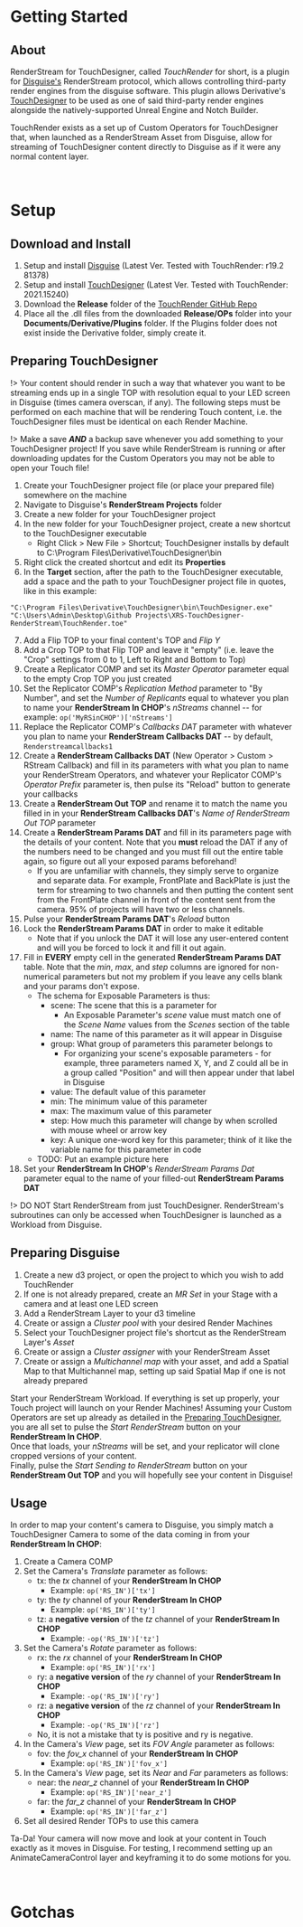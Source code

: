 # Getting Started
## About
RenderStream for TouchDesigner, called *TouchRender* for short, is a plugin for [Disguise's](http://disguise.one) RenderStream protocol, which allows controlling third-party render engines from the disguise software. This plugin allows Derivative's [TouchDesigner](http://derivative.ca) to be used as one of said third-party render engines alongside the natively-supported Unreal Engine and Notch Builder.

TouchRender exists as a set up of Custom Operators for TouchDesigner that, when launched as a RenderStream Asset from Disguise, allow for streaming of TouchDesigner content directly to Disguise as if it were any normal content layer.

<p>&nbsp;</p>

# Setup
## Download and Install
1. Setup and install [Disguise](https://download.disguise.one/) (Latest Ver. Tested with TouchRender: r19.2 81378)
2. Setup and install [TouchDesigner](https://derivative.ca/download) (Latest Ver. Tested with TouchRender: 2021.15240)
3. Download the **Release** folder of the [TouchRender GitHub Repo](https://github.com/XR-Studios/XRS-TouchDesigner-RenderStream)
5. Place all the .dll files from the downloaded **Release/OPs** folder into your **Documents/Derivative/Plugins** folder. If the Plugins folder does not exist inside the Derivative folder, simply create it.

## Preparing TouchDesigner
!> Your content should render in such a way that whatever you want to be streaming ends up in a single TOP with resolution equal to your LED screen in Disguise (times camera overscan, if any). The following steps must be performed on each machine that will be rendering Touch content, i.e. the TouchDesigner files must be identical on each Render Machine.

!> Make a save ***AND*** a backup save whenever you add something to your TouchDesigner project! If you save while RenderStream is running or after downloading updates for the Custom Operators you may not be able to open your Touch file!

1. Create your TouchDesigner project file (or place your prepared file) somewhere on the machine
2. Navigate to Disguise's **RenderStream Projects** folder
3. Create a new folder for your TouchDesigner project
4. In the new folder for your TouchDesigner project, create a new shortcut to the TouchDesigner executable
    - Right Click > New File > Shortcut; TouchDesigner installs by default to C:\Program Files\Derivative\TouchDesigner\bin
5. Right click the created shortcut and edit its **Properties**
6. In the **Target** section, after the path to the TouchDesigner executable, add a space and the path to your TouchDesigner project file in quotes, like in this example:


```Target
"C:\Program Files\Derivative\TouchDesigner\bin\TouchDesigner.exe" "C:\Users\Admin\Desktop\Github Projects\XRS-TouchDesigner-RenderStream\TouchRender.toe"
```

7. Add a Flip TOP to your final content's TOP and *Flip Y*
8. Add a Crop TOP to that Flip TOP and leave it "empty" (i.e. leave the "Crop" settings from 0 to 1, Left to Right and Bottom to Top)
9. Create a Replicator COMP and set its *Master Operator* parameter equal to the empty Crop TOP you just created
10. Set the Replicator COMP's *Replication Method* parameter to "By Number", and set the *Number of Replicants* equal to whatever you plan to name your **RenderStream In CHOP**'s *nStreams* channel -- for example:  `op('MyRSinCHOP')['nStreams']`
11. Replace the Replicator COMP's *Callbacks DAT* parameter with whatever you plan to name your **RenderStream Callbacks DAT** -- by default, `Renderstreamcallbacks1`
12. Create a **RenderStream Callbacks DAT** (New Operator > Custom > RStream Callback) and fill in its parameters with what you plan to name your RenderStream Operators, and whatever your Replicator COMP's *Operator Prefix* parameter is, then pulse its "Reload" button to generate your callbacks
13. Create a **RenderStream Out TOP** and rename it to match the name you filled in in your **RenderStream Callbacks DAT**'s *Name of RenderStream Out TOP* parameter
14. Create a **RenderStream Params DAT** and fill in its parameters page with the details of your content. Note that you **must** reload the DAT if any of the numbers need to be changed and you must fill out the entire table again, so figure out all your exposed params beforehand! 
    - If you are unfamiliar with channels, they simply serve to organize and separate data. For example, FrontPlate and BackPlate is just the term for streaming to two channels and then putting the content sent from the FrontPlate channel in front of the content sent from the camera. 95% of projects will have two or less channels.
15. Pulse your **RenderStream Params DAT**'s *Reload* button
16. Lock the **RenderStream Params DAT** in order to make it editable
    - Note that if you unlock the DAT it will lose any user-entered content and will you be forced to lock it and fill it out again.
17. Fill in **EVERY** empty cell in the generated **RenderStream Params DAT** table. Note that the *min*, *max*, and *step* columns are ignored for non-numerical parameters but not my problem if you leave any cells blank and your params don't expose.
    - The schema for Exposable Parameters is thus:
        - scene: The scene that this is a parameter for
            - An Exposable Parameter's *scene* value must match one of the *Scene Name* values from the *Scenes* section of the table
        - name: The name of this parameter as it will appear in Disguise
        - group: What group of parameters this parameter belongs to
            - For organizing your scene's exposable parameters - for example, three parameters named X, Y, and Z could all be in a group called "Position" and will then appear under that label in Disguise
        - value: The default value of this parameter
        - min: The minimum value of this parameter
        - max: The maximum value of this parameter
        - step: How much this parameter will change by when scrolled with mouse wheel or arrow key
        - key: A unique one-word key for this parameter; think of it like the variable name for this parameter in code
    - TODO: Put an example picture here
18. Set your **RenderStream In CHOP**'s *RenderStream Params Dat* parameter equal to the name of your filled-out **RenderStream Params DAT**

!> DO NOT Start RenderStream from just TouchDesigner. RenderStream's subroutines can only be accessed when TouchDesigner is launched as a Workload from Disguise.

## Preparing Disguise
1. Create a new d3 project, or open the project to which you wish to add TouchRender
2. If one is not already prepared, create an *MR Set* in your Stage with a camera and at least one LED screen
3. Add a RenderStream Layer to your d3 timeline
4. Create or assign a *Cluster pool* with your desired Render Machines
5. Select your TouchDesigner project file's shortcut as the RenderStream Layer's *Asset*
6. Create or assign a *Cluster assigner* with your RenderStream Asset
7. Create or assign a *Multichannel map* with your asset, and add a Spatial Map to that Multichannel map, setting up said Spatial Map if one is not already prepared

Start your RenderStream Workload. If everything is set up properly, your Touch project will launch on your Render Machines! Assuming your Custom Operators are set up already as detailed in the [Preparing TouchDesigner](#preparing-touchdesigner), you are all set to pulse the *Start RenderStream* button on your **RenderStream In CHOP**.  
Once that loads, your *nStreams* will be set, and your replicator will clone cropped versions of your content.  
Finally, pulse the *Start Sending to RenderStream* button on your **RenderStream Out TOP** and you will hopefully see your content in Disguise!

## Usage
In order to map your content's camera to Disguise, you simply match a TouchDesigner Camera to some of the data coming in from your **RenderStream In CHOP**:

1. Create a Camera COMP
2. Set the Camera's *Translate* parameter as follows:
    - tx: the *tx* channel of your **RenderStream In CHOP** 
        - Example: `op('RS_IN')['tx']`
    - ty: the *ty* channel of your **RenderStream In CHOP** 
        - Example: `op('RS_IN')['ty']`
    - tz: a **negative version** of the *tz* channel of your **RenderStream In CHOP** 
        - Example: `-op('RS_IN')['tz']`
3. Set the Camera's *Rotate* parameter as follows:
    - rx: the *rx* channel of your **RenderStream In CHOP** 
        - Example: `op('RS_IN')['rx']`
    - ry: a **negative version** of the *ry* channel of your **RenderStream In CHOP** 
        - Example: `-op('RS_IN')['ry']`
    - rz: a **negative version** of the *rz* channel of your **RenderStream In CHOP** 
        - Example: `-op('RS_IN')['rz']`
    - No, it is not a mistake that ty is positive and ry is negative.
4. In the Camera's *View* page, set its *FOV Angle* parameter as follows:
    - fov: the *fov_x* channel of your **RenderStream In CHOP** 
        - Example: `op('RS_IN')['fov_x']`
5. In the Camera's *View* page, set its *Near* and *Far* parameters as follows:
    - near: the *near_z* channel of your **RenderStream In CHOP** 
        - Example: `op('RS_IN')['near_z']`
    - far: the *far_z* channel of your **RenderStream In CHOP** 
        - Example: `op('RS_IN')['far_z']`
6. Set all desired Render TOPs to use this camera

Ta-Da! Your camera will now move and look at your content in Touch exactly as it moves in Disguise. For testing, I recommend setting up an AnimateCameraControl layer and keyframing it to do some motions for you.

<p>&nbsp;</p>

# Gotchas